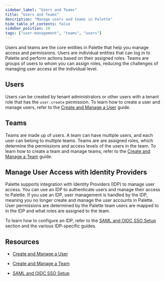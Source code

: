 ```yaml
---
sidebar_label: "Users and Teams"
title: "Users and Teams"
description: "Manage users and teams in Palette"
hide_table_of_contents: false
sidebar_position: 10
tags: ["user-management", "teams", "users"]
---
```


Users and teams are the core entities in Palette that help you manage access and permissions. Users are individual
entities that can log in to Palette and perform actions based on their assigned roles. Teams are groups of users to whom
you can assign roles, reducing the challenges of managing user access at the individual level.

## Users

Users can be created by tenant administrators or other users with a tenant role that has the `user.create` permission.
To learn how to create a user and manage users, refer to the [Create and Manage a User](./create-user.md) guide.

## Teams

Teams are made up of users. A team can have multiple users, and each user can belong to multiple teams. Teams are are
assigned roles, which determine the permissions and access levels of the users in the team. To learn how to create a
team and manage teams, refer to the [Create and Manage a Team](./create-a-team.md) guide.

## Manage User Access with Identity Providers

Palette supports integration with Identity Providers (IDP) to manage user access. You can use an IDP to authenticate
users and manage their access to Palette. If you use an IDP, user management is handled by the IDP, meaning you no
longer create and manage the user accounts in Palette. User permissions are determined by the Palette team users are
mapped to in the IDP and what roles are assigned to the team.

To learn how to configure an IDP, refer to the [SAML and OIDC SSO Setup](../saml-sso/saml-sso.md) section and the
various IDP-specific guides.

## Resources

- [Create and Manage a User](./create-user.md)

- [Create and Manage a Team](./create-a-team.md)

- [SAML and OIDC SSO Setup](../saml-sso/saml-sso.md)
